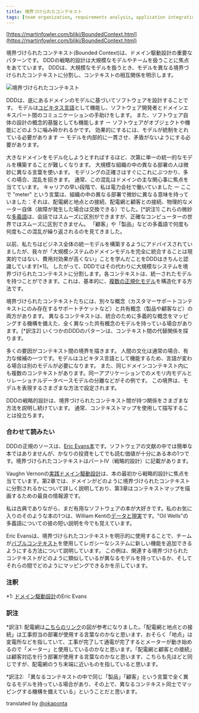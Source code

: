 ```yaml
---
title: 境界づけられたコンテキスト
tags: [team organization, requirements analysis, application integration, domain driven design]
---
```


[https://martinfowler.com/bliki/BoundedContext.html](https://martinfowler.com/bliki/BoundedContext.html)

境界づけられたコンテキスト(Bounded Context)は、ドメイン駆動設計の重要なパターンです。
DDDの戦略的設計は大規模なモデルやチームを扱うことに焦点をあてています。
DDDは、大規模なモデルを扱うとき、モデルを異なる境界づけられたコンテキストに分割し、コンテキストの相互関係を明示します。

![境界づけられたコンテキスト](https://martinfowler.com/bliki/images/boundedContext/sketch.png)

DDDは、底にあるドメインのモデルに基づいてソフトウェアを設計することです。
モデルは[ユビキタス言語](/UbiquitousLanguage)として機能し、ソフトウェア開発者とドメインエキスパート間のコミュニケーションの手助けをします。
また、ソフトウェア自体の設計の概念的基盤としても機能します ー ソフトウェアがオブジェクトや機能にどのように噛み砕かれるかです。
効果的にするには、モデルが統制をとれている必要があります ー モデルを内部的に一貫させ、矛盾がないようにする必要があります。

大きなドメインをモデル化しようとすればするほど、次第に単一の統一的なモデルを構築することが難しくなります。
大規模な組織の中の異なる部署の人は微妙に異なる言葉を使います。
モデリングの正確さはすぐにこれにぶつかり、多くの場合、混乱を招きます。
通常、この混乱はドメインの主な関心事に焦点を当てています。
キャリアの早い段階で、私は電力会社で働いていました ー ここで "meter" という言葉は、組織の中の異なる部署で微妙に異なる意味を持っていました：それは、配電網と地点との接続、配電網と顧客との接続、物理的なメーター自体（故障が発生した場合は交換できる）でした。[*訳注1]
これらの微妙な[多義語](https://en.wikipedia.org/wiki/Polysemy)は、会話ではスムーズに区別ができますが、正確なコンピューターの世界ではスムーズに区別できません。
「顧客」や「製品」などの多義語で何度も何度もこの混乱が繰り返されるのを見てきました。

以前、私たちはビジネス全体の統一モデルを構築するようにアドバイスされていましたが、我々が「大規模システムのドメインモデルを完全に統合することは現実的ではない、費用対効果が高くない」ことを学んだことをDDDはきちんと認識しています[*1]。
したがって、DDDではその代わりに大規模なシステムを境界づけられたコンテキストに分割します。各コンテキストは、統一されたモデルを持つことができます。これは、基本的に、[複数の正規化モデル](/MultipleCanonicalModels)を構造化する方法です。

境界づけられたコンテキストたちには、別々な概念（カスタマーサポートコンテキストにのみ存在するサポートチケットなど）と共有概念（製品や顧客など）の両方があります。
異なるコンテキストは、統合のために多義的な概念をマッピングする機構を備えた、全く異なった共有概念のモデルを持っている場合があります。[*訳注2]
いくつかのDDDのパターンは、コンテキスト間の代替関係を探ります。

多くの要因がコンテキスト間の境界を描きます。
人間の文化は通常の場合、有力な候補の一つです。モデルはユビキタス言語として機能するため、言語が変わる場合は別のモデルが必要になります。
また、同じドメインコンテキスト内にも複数のコンテキストがあります。同一アプリケーションでのメモリ内モデルとリレーショナルデータベースモデルの分離などがその例です。
この境界は、モデルを表現するさまざまな方法で設定されます。

DDDの戦略的設計は、境界づけられたコンテキスト間が持つ関係をさまざまな方法を説明し続けています。
通常、コンテキストマップを使用して描写することは役立ちます。

### 合わせて読みたい

DDDの正規のソースは、[Eric Evans本](https://www.amazon.com/gp/product/0321125215/)です。ソフトウェアの文献の中では簡単な本ではありませんが、かなりの投資をしてでも読む価値が十分にある本の1つです。境界づけられたコンテキストはパートIV（戦略的設計）に記載があります。

Vaughn Vernonの[実践ドメイン駆動設計](https://www.amazon.com/gp/product/0321834577/)は、本の最初から戦略的設計に焦点を当てています。第2章では、ドメインがどのように境界づけられたコンテキストに分割されるかについて詳しく説明しており、第3章はコンテキストマップを描画するための最良の情報源です。

私は古典でありながら、まだ有用なソフトウェアの本が大好きです。私のお気に入りのそのような本の1つは、William Kentの[データと現実](https://www.amazon.com/gp/product/1935504215/)です。"Oil Wells"の多義語についての彼の短い説明を今でも覚えています。

Eric Evansは、境界づけられたコンテキストを明示的に使用することで、チームが[バブルコンテキスト](https://www.domainlanguage.com/wp-content/uploads/2016/04/GettingStartedWithDDDWhenSurroundedByLegacySystemsV1.pdf)を使用してレガシーなシステムに新しい機能を追加できるようにする方法について説明しています。
この例は、関連する境界づけられたコンテキストがどのように類似しているが異なるモデルを持っているか、そしてそれらの間でどのようにマッピングできるかを示しています。

### 注釈
*1: [ドメイン駆動設計](https://www.amazon.com/gp/product/0321125215/)のEric Evans

### 訳注
*訳注1: 配電網は[こちらのリンク](https://en.wikipedia.org/wiki/Electrical_grid)の図が参考になりました。「配電網と地点との接続」は工事担当の部署が使用する言葉なのかなと思います、おそらく「地点」は変電所などを指していて、工事が完了して通電が完了するとメーターが動き始めるので「メーター」と使用しているのかなと思います。「配電網と顧客との接続」は顧客対応を行う部署が使用する言葉なのかなと思います、こちらも先ほどと同じですが、配電網のうち末端に近いものを指していると思います。

*訳注2: 「異なるコンテキストの中で同じ「製品」「顧客」という言葉で全く異なるモデルを持っている場合があり、その上で、異なるコンテキスト同士でマッピングする機構を備えている」ということだと思います。

translated by [@okaponta](https://github.com/okaponta)
